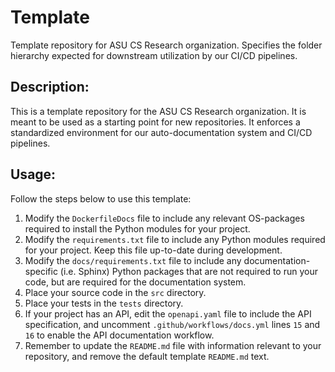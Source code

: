 # Template
Template repository for ASU CS Research organization. Specifies the folder hierarchy expected for downstream utilization
by our CI/CD pipelines. 

## Description:
This is a template repository for the ASU CS Research organization. It is meant to be used as a starting point for new
repositories. It enforces a standardized environment for our auto-documentation system and CI/CD pipelines. 

## Usage:
Follow the steps below to use this template:
1. Modify the `DockerfileDocs` file to include any relevant OS-packages required to install the Python modules for your 
project.
2. Modify the `requirements.txt` file to include any Python modules required for your project. Keep this file up-to-date
during development.
3. Modify the `docs/requirements.txt` file to include any documentation-specific (i.e. Sphinx) Python packages that are 
not required to run your code, but are required for the documentation system.
4. Place your source code in the `src` directory.
5. Place your tests in the `tests` directory.
6. If your project has an API, edit the `openapi.yaml` file to include the API specification, and uncomment
   `.github/workflows/docs.yml` lines `15` and `16` to enable the API documentation workflow.
7. Remember to update the `README.md` file with information relevant to your repository, and remove the default template
`README.md` text.
